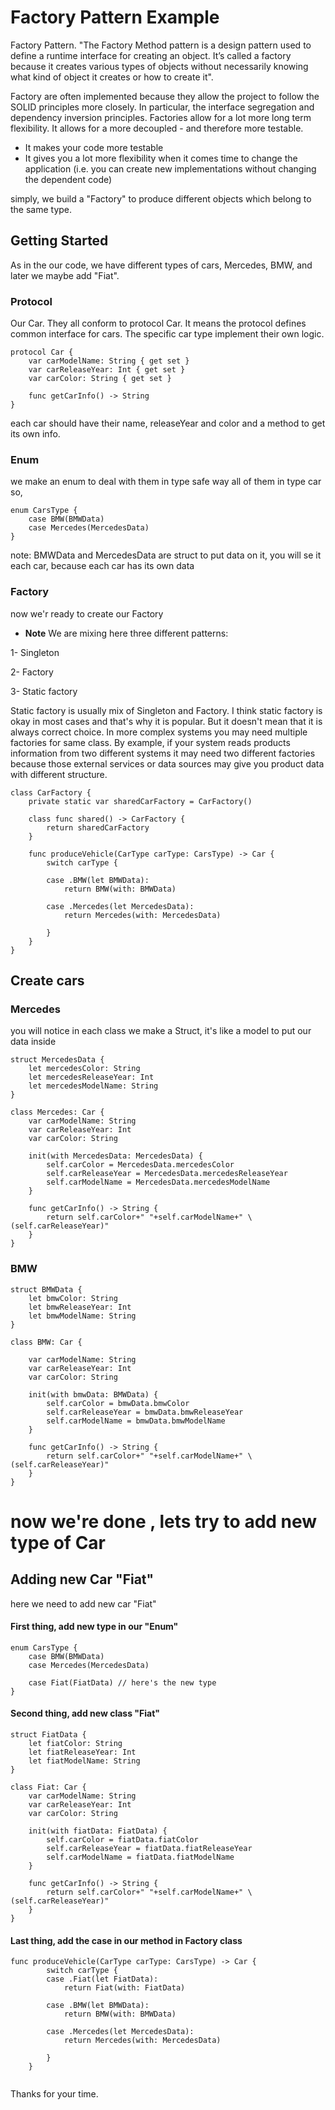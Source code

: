 # Factory Pattern Example

Factory Pattern.
"The Factory Method pattern is a design pattern used to define a runtime interface for creating an object.
It’s called a factory because it creates various types of objects without necessarily knowing what kind of object it creates or how to create it".

Factory are often implemented because they allow the project to follow the SOLID principles more closely. In particular, the interface segregation and dependency inversion principles.
Factories allow for a lot more long term flexibility. It allows for a more decoupled - and therefore more testable.
- It makes your code more testable
- It gives you a lot more flexibility when it comes time to change the application (i.e. you can create new implementations without changing the dependent code)


simply, we build a "Factory" to produce different objects which belong to the same type.

## Getting Started

As in the our code, we have different types of cars, Mercedes, BMW, and later we maybe add "Fiat".

### Protocol
Our Car.
They all conform to protocol Car. It means the protocol defines common interface for cars. The specific car type implement their own logic.

```
protocol Car {
    var carModelName: String { get set }
    var carReleaseYear: Int { get set }
    var carColor: String { get set }
    
    func getCarInfo() -> String
}
```
each car should have their name, releaseYear and color 
and a method to get its own info.

### Enum
we make an enum to deal with them in type safe way
all of them in type car
so,
```
enum CarsType {
    case BMW(BMWData)
    case Mercedes(MercedesData)
}
```
note: BMWData and MercedesData are struct to put data on it, you will se it each car, because each car has its own data


### Factory

now we'r ready to create our Factory

* **Note** We are mixing here three different patterns:

1- Singleton

2- Factory

3- Static factory

Static factory is usually mix of Singleton and Factory. 
I think static factory is okay in most cases and that's why it is popular. But it doesn't mean that it is always correct choice. In more complex systems you may need multiple factories for same class.
By example, if your system reads products information from two different systems it may need two different factories because those external services or data sources may give you product data with different structure.

```
class CarFactory {
    private static var sharedCarFactory = CarFactory()
    
    class func shared() -> CarFactory {
        return sharedCarFactory
    }
    
    func produceVehicle(CarType carType: CarsType) -> Car {
        switch carType {
            
        case .BMW(let BMWData):
            return BMW(with: BMWData)
            
        case .Mercedes(let MercedesData):
            return Mercedes(with: MercedesData)
            
        }
    }
}
```

## Create cars

### Mercedes

you will notice in each class we make a Struct,
it's like a model to put our data inside

```
struct MercedesData {
    let mercedesColor: String
    let mercedesReleaseYear: Int
    let mercedesModelName: String
}
```

```
class Mercedes: Car {
    var carModelName: String
    var carReleaseYear: Int
    var carColor: String
    
    init(with MercedesData: MercedesData) {
        self.carColor = MercedesData.mercedesColor
        self.carReleaseYear = MercedesData.mercedesReleaseYear
        self.carModelName = MercedesData.mercedesModelName
    }
    
    func getCarInfo() -> String {
        return self.carColor+" "+self.carModelName+" \(self.carReleaseYear)"
    }
}
```
### BMW

```
struct BMWData {
    let bmwColor: String
    let bmwReleaseYear: Int
    let bmwModelName: String
}

class BMW: Car {
    
    var carModelName: String
    var carReleaseYear: Int
    var carColor: String
    
    init(with bmwData: BMWData) {
        self.carColor = bmwData.bmwColor
        self.carReleaseYear = bmwData.bmwReleaseYear
        self.carModelName = bmwData.bmwModelName
    }
    
    func getCarInfo() -> String {
        return self.carColor+" "+self.carModelName+" \(self.carReleaseYear)"
    }
}
```

# now we're done , lets try to add new type of Car

## Adding new Car "Fiat"
here we need to add new car "Fiat"

#### First thing, add new type in our "Enum"
```
enum CarsType {
    case BMW(BMWData)
    case Mercedes(MercedesData)
    
    case Fiat(FiatData) // here's the new type
}
```

#### Second thing, add new class "Fiat"

```
struct FiatData {
    let fiatColor: String
    let fiatReleaseYear: Int
    let fiatModelName: String
}

class Fiat: Car {
    var carModelName: String
    var carReleaseYear: Int
    var carColor: String
    
    init(with fiatData: FiatData) {
        self.carColor = fiatData.fiatColor
        self.carReleaseYear = fiatData.fiatReleaseYear
        self.carModelName = fiatData.fiatModelName
    }
    
    func getCarInfo() -> String {
        return self.carColor+" "+self.carModelName+" \(self.carReleaseYear)"
    }
}

```

#### Last thing, add the case in our method in Factory class
```
func produceVehicle(CarType carType: CarsType) -> Car {
        switch carType {
        case .Fiat(let FiatData):
            return Fiat(with: FiatData)
            
        case .BMW(let BMWData):
            return BMW(with: BMWData)
            
        case .Mercedes(let MercedesData):
            return Mercedes(with: MercedesData)
            
        }
    }
    
```

Thanks for your time.
